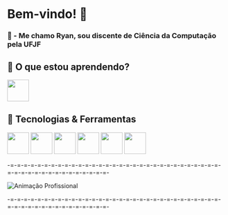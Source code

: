 # Bem-vindo! 👋

<h3>📖 - Me chamo Ryan, sou discente de Ciência da Computação pela UFJF </h3>

## 🌱 O que estou aprendendo?
<div align="left">
  <img src="https://img.shields.io/badge/-HTML5-E34F26?style=for-the-badge&logo=html5&logoColor=white" height="50"/>
</div>
  
## 🔧 Tecnologias & Ferramentas
<p align="left">
  <img src="https://img.shields.io/badge/-HTML5-E34F26?style=for-the-badge&logo=html5&logoColor=white" height="50"/>
  <img src="https://img.shields.io/badge/-CSS3-1572B6?style=for-the-badge&logo=css3" height="50"/>
  <img src="https://img.shields.io/badge/-Python-FFD43B?style=for-the-badge&logo=python&logoColor=blue" height="50"/>
  <img src="https://img.shields.io/badge/-Git-F05032?style=for-the-badge&logo=git&logoColor=white" height="50"/>
  <img src="https://img.shields.io/badge/-C++-00599C?style=for-the-badge&logo=cplusplus&logoColor=white" height="50"/>
  <img src="https://img.shields.io/badge/-PHP-777BB4?style=for-the-badge&logo=php&logoColor=white" height="50"/>
</p>
 -=-=-=-=-=-=-=-=-=-=-=-=-=-=-=-=-=-=-=-=-=-=-=-=-=-=-=-=-=-=-=-=-=-=-=-=-=-=-=-=-=-=-=-=-=-=-
 
![Animação Profissional](https://user-images.githubusercontent.com/74038190/212749168-86d6c7ab-98da-409b-998f-c5b74721badd.gif)

 -=-=-=-=-=-=-=-=-=-=-=-=-=-=-=-=-=-=-=-=-=-=-=-=-=-=-=-=-=-=-=-=-=-=-=-=-=-=-=-=-=-=-=-=-=-=-


